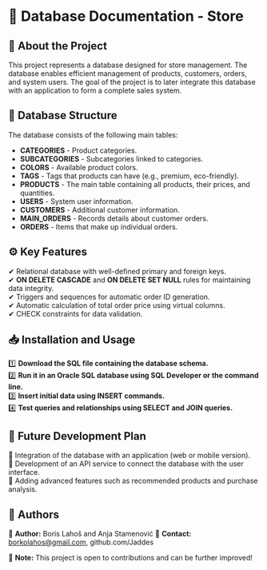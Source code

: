 # 📌 Database Documentation - Store

## 📖 About the Project
This project represents a database designed for store management. The database enables efficient management of products, customers, orders, and system users. The goal of the project is to later integrate this database with an application to form a complete sales system.

## 📂 Database Structure
The database consists of the following main tables:

- **CATEGORIES** - Product categories.
- **SUBCATEGORIES** - Subcategories linked to categories.
- **COLORS** - Available product colors.
- **TAGS** - Tags that products can have (e.g., premium, eco-friendly).
- **PRODUCTS** - The main table containing all products, their prices, and quantities.
- **USERS** - System user information.
- **CUSTOMERS** - Additional customer information.
- **MAIN_ORDERS** - Records details about customer orders.
- **ORDERS** - Items that make up individual orders.

## ⚙️ Key Features
✔ Relational database with well-defined primary and foreign keys.  
✔ **ON DELETE CASCADE** and **ON DELETE SET NULL** rules for maintaining data integrity.  
✔ Triggers and sequences for automatic order ID generation.  
✔ Automatic calculation of total order price using virtual columns.  
✔ CHECK constraints for data validation.

## 📥 Installation and Usage
1️⃣ **Download the SQL file containing the database schema.**  
2️⃣ **Run it in an Oracle SQL database using SQL Developer or the command line.**  
3️⃣ **Insert initial data using INSERT commands.**  
4️⃣ **Test queries and relationships using SELECT and JOIN queries.**

## 📌 Future Development Plan
🔹 Integration of the database with an application (web or mobile version).  
🔹 Development of an API service to connect the database with the user interface.  
🔹 Adding advanced features such as recommended products and purchase analysis.

## 📝 Authors
📌 **Author:** Boris Lahoš and Anja Stamenović
📌 **Contact:** borkolahos@gmail.com, github.com/Jaddes  

📌 **Note:** This project is open to contributions and can be further improved!

